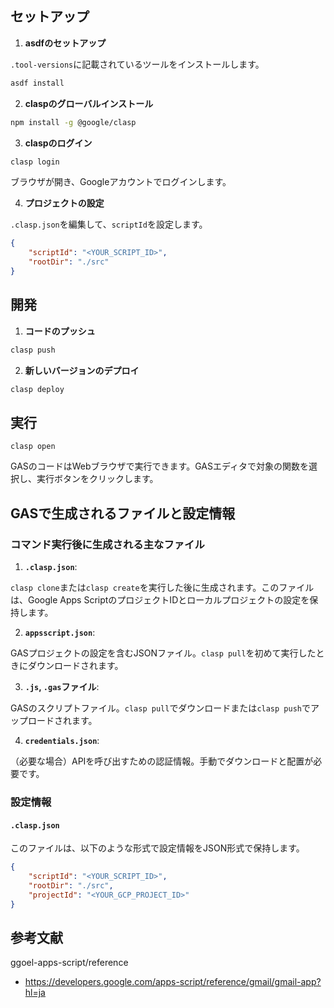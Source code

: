 
## セットアップ

1. **asdfのセットアップ**

`.tool-versions`に記載されているツールをインストールします。

```bash
asdf install
```

2. **claspのグローバルインストール**

```bash
npm install -g @google/clasp
```

3. **claspのログイン**

```bash
clasp login
```

ブラウザが開き、Googleアカウントでログインします。

4. **プロジェクトの設定**

`.clasp.json`を編集して、`scriptId`を設定します。

```json
{
    "scriptId": "<YOUR_SCRIPT_ID>",
    "rootDir": "./src"
}
```

## 開発

1. **コードのプッシュ**

```bash
clasp push
```

2. **新しいバージョンのデプロイ**

```bash
clasp deploy
```

## 実行

```
clasp open
```

GASのコードはWebブラウザで実行できます。GASエディタで対象の関数を選択し、実行ボタンをクリックします。

## GASで生成されるファイルと設定情報

### コマンド実行後に生成される主なファイル

1. **`.clasp.json`**:

`clasp clone`または`clasp create`を実行した後に生成されます。このファイルは、Google Apps ScriptのプロジェクトIDとローカルプロジェクトの設定を保持します。

2. **`appsscript.json`**:

GASプロジェクトの設定を含むJSONファイル。`clasp pull`を初めて実行したときにダウンロードされます。

3. **`.js`, `.gas`ファイル**:

GASのスクリプトファイル。`clasp pull`でダウンロードまたは`clasp push`でアップロードされます。

4. **`credentials.json`**:

（必要な場合）APIを呼び出すための認証情報。手動でダウンロードと配置が必要です。

### 設定情報

#### `.clasp.json`

このファイルは、以下のような形式で設定情報をJSON形式で保持します。

```json
{
    "scriptId": "<YOUR_SCRIPT_ID>",
    "rootDir": "./src",
    "projectId": "<YOUR_GCP_PROJECT_ID>"
}
```

## 参考文献

ggoel-apps-script/reference
- https://developers.google.com/apps-script/reference/gmail/gmail-app?hl=ja

